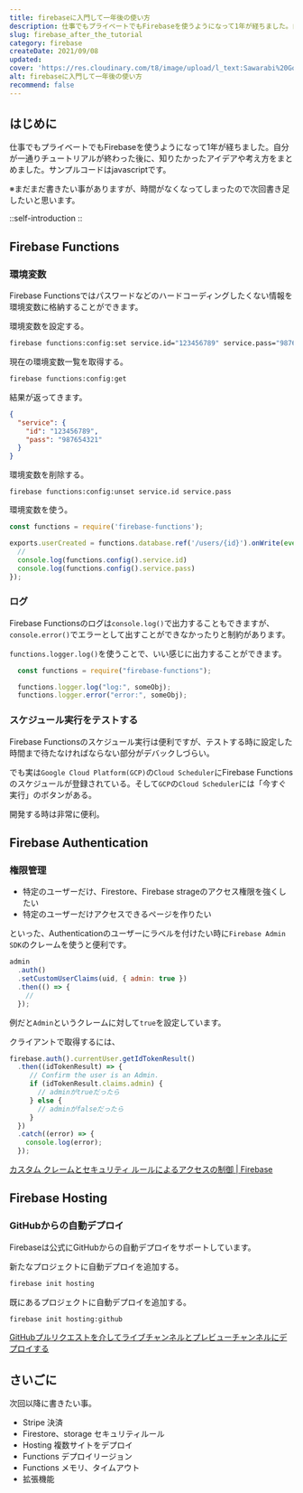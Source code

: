 ```yaml
---
title: firebaseに入門して一年後の使い方
description: 仕事でもプライベートでもFirebaseを使うようになって1年が経ちました。自分が一通りチュートリアルが終わった後に、知りたかったアイデアや考え方をまとめました。サンプルコードはjavascriptです。
slug: firebase_after_the_tutorial
category: firebase
createDate: 2021/09/08
updated: 
cover: 'https://res.cloudinary.com/t8/image/upload/l_text:Sawarabi%20Gothic_80_bold:firebaseに入門して一年後の使い方,co_rgb:fff,w_620,c_fit/v1712091289/ogp_image_zorhlz.png'
alt: firebaseに入門して一年後の使い方
recommend: false
---
```

## はじめに



仕事でもプライベートでもFirebaseを使うようになって1年が経ちました。自分が一通りチュートリアルが終わった後に、知りたかったアイデアや考え方をまとめました。サンプルコードはjavascriptです。

※まだまだ書きたい事がありますが、時間がなくなってしまったので次回書き足したいと思います。

::self-introduction
::

## Firebase Functions
### 環境変数
Firebase Functionsではパスワードなどのハードコーディングしたくない情報を環境変数に格納することができます。

環境変数を設定する。
```bash
firebase functions:config:set service.id="123456789" service.pass="987654321"

```

現在の環境変数一覧を取得する。
```bash
firebase functions:config:get
```

結果が返ってきます。
```json
{
  "service": {
    "id": "123456789",
    "pass": "987654321"
  }
}
```

環境変数を削除する。
```
firebase functions:config:unset service.id service.pass
```

環境変数を使う。

```js
const functions = require('firebase-functions');

exports.userCreated = functions.database.ref('/users/{id}').onWrite(event => {
  //
  console.log(functions.config().service.id)
  console.log(functions.config().service.pass)
});

```



### ログ
Firebase Functionsのログは`console.log()`で出力することもできますが、`console.error()`でエラーとして出すことができなかったりと制約があります。

`functions.logger.log()`を使うことで、いい感じに出力することができます。

```js
  const functions = require("firebase-functions");

  functions.logger.log("log:", someObj);
  functions.logger.error("error:", someObj);

```

### スケジュール実行をテストする
Firebase Functionsのスケジュール実行は便利ですが、テストする時に設定した時間まで待たなければならない部分がデバックしづらい。

でも実は`Google Cloud Platform(GCP)`の`Cloud Scheduler`にFirebase Functionsのスケジュールが登録されている。そして`GCP`の`Cloud Scheduler`には「今すぐ実行」のボタンがある。

開発する時は非常に便利。

## Firebase Authentication
### 権限管理
* 特定のユーザーだけ、Firestore、Firebase strageのアクセス権限を強くしたい
* 特定のユーザーだけアクセスできるページを作りたい

といった、Authenticationのユーザーにラベルを付けたい時に`Firebase Admin SDK`のクレームを使うと便利です。

```js
admin
  .auth()
  .setCustomUserClaims(uid, { admin: true })
  .then(() => {
    // 
  });

```
例だと`Admin`というクレームに対して`true`を設定しています。

クライアントで取得するには、

```js
firebase.auth().currentUser.getIdTokenResult()
  .then((idTokenResult) => {
     // Confirm the user is an Admin.
     if (idTokenResult.claims.admin) {
       // adminがtrueだったら
     } else {
       // adminがfalseだったら
     }
  })
  .catch((error) => {
    console.log(error);
  });

```

[カスタム クレームとセキュリティ ルールによるアクセスの制御 | Firebase](https://firebase.google.com/docs/auth/admin/custom-claims?hl=ja)

## Firebase Hosting
### GitHubからの自動デプロイ
Firebaseは公式にGitHubからの自動デプロイをサポートしています。

新たなプロジェクトに自動デプロイを追加する。

```bash
firebase init hosting
```


既にあるプロジェクトに自動デプロイを追加する。

```bash
firebase init hosting:github
```
[GitHubプルリクエストを介してライブチャンネルとプレビューチャンネルにデプロイする](https://firebase.google.com/docs/hosting/github-integration)

## さいごに
次回以降に書きたい事。

* Stripe 決済
* Firestore、storage セキュリティルール
* Hosting 複数サイトをデプロイ
* Functions デプロイリージョン
* Functions メモリ、タイムアウト
* 拡張機能
